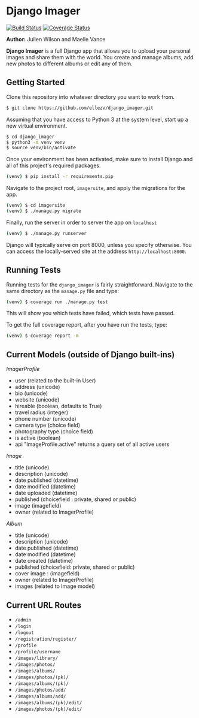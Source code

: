 # Django Imager
[![Build Status](https://travis-ci.org/ellezv/django_imager.svg?branch=master)](https://travis-ci.org/ellezv/django_imager)
[![Coverage Status](https://coveralls.io/repos/github/ellezv/django_imager/badge.svg?branch=master)](https://coveralls.io/github/ellezv/django_imager?branch=master)

**Author:** Julien Wilson and Maelle Vance

**Django Imager** is a full Django app that allows you to upload your personal images and share them with the world. You create and manage albums, add new photos to different albums or edit any of them.

## Getting Started

Clone this repository into whatever directory you want to work from.

```bash
$ git clone https://github.com/ellezv/django_imager.git
```

Assuming that you have access to Python 3 at the system level, start up a new virtual environment.

```bash
$ cd django_imager
$ python3 -m venv venv
$ source venv/bin/activate
```

Once your environment has been activated, make sure to install Django and all of this project's required packages.

```bash
(venv) $ pip install -r requirements.pip
```

Navigate to the project root, `imagersite`, and apply the migrations for the app.

```bash
(venv) $ cd imagersite
(venv) $ ./manage.py migrate
```

Finally, run the server in order to server the app on `localhost`

```bash
(venv) $ ./manage.py runserver
```

Django will typically serve on port 8000, unless you specify otherwise.
You can access the locally-served site at the address `http://localhost:8000`.

## Running Tests

Running tests for the `django_imager` is fairly straightforward.
Navigate to the same directory as the `manage.py` file and type:

```bash
(venv) $ coverage run ./manage.py test
```

This will show you which tests have failed, which tests have passed.

To get the full coverage report, after you have run the tests, type:

```bash
(venv) $ coverage report -m
```


## Current Models (outside of Django built-ins)

*ImagerProfile*

- user (related to the built-in User)
- address (unicode)
- bio (unicode)
- website (unicode)
- hireable (boolean, defaults to True)
- travel radius (integer)
- phone number (unicode)
- camera type (choice field)
- photography type (choice field)
- is active (boolean)
- api "ImageProfile.active" returns a query set of all active users


*Image*

- title (unicode)
- description (unicode)
- date published (datetime)
- date modified (datetime)
- date uploaded (datetime)
- published (choicefield : private, shared or public)
- image (imagefield)
- owner (related to ImagerProfile)


*Album*

- title (unicode)
- description (unicode)
- date published (datetime)
- date modified (datetime)
- date created (datetime)
- published (choicefield: private, shared or public)
- cover image : (imagefield)
- owner (related to ImagerProfile)
- images (related to Image model)

## Current URL Routes

- `/admin`
- `/login`
- `/logout`
- `/registration/register/`
- `/profile`
- `/profile/username`
- `/images/library/`
- `/images/photos/`
- `/images/albums/`
- `/images/photos/(pk)/`
- `/images/albums/(pk)/`
- `/images/photos/add/`
- `/images/albums/add/`
- `/images/albums/(pk)/edit/`
- `/images/photos/(pk)/edit/`
